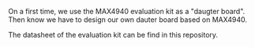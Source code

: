 On a first time, we use the MAX4940 evaluation kit as a "daugter board". Then know we have to design our own dauter board based on MAX4940.

The datasheet of the evaluation kit can be find in this repository.
